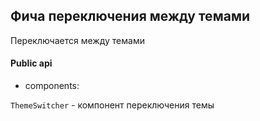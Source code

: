 ## Фича переключения между темами

Переключается между темами

#### Public api

- components:

`ThemeSwitcher` - компонент переключения темы